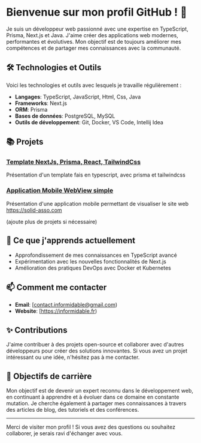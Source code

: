 # Bienvenue sur mon profil GitHub ! 👋

Je suis un développeur web passionné avec une expertise en TypeScript, Prisma, Next.js et Java. J'aime créer des applications web modernes, performantes et évolutives. Mon objectif est de toujours améliorer mes compétences et de partager mes connaissances avec la communauté.

## 🛠️ Technologies et Outils

Voici les technologies et outils avec lesquels je travaille régulièrement :

- **Langages**: TypeScript, JavaScript, Html, Css, Java
- **Frameworks**: Next.js
- **ORM**: Prisma
- **Bases de données**: PostgreSQL, MySQL
- **Outils de développement**: Git, Docker, VS Code, Intellij Idea

## 📚 Projets

### [Template NextJs, Prisma, React, TailwindCss](https://github.com/Informidable/Template-NextJs-Typescript-TailwindCss)
Présentation d'un template fais en typescript, avec prisma et tailwindcss

### [Application Mobile WebView simple](lien-du-projet)
Présentation d'une application mobile permettant de visualiser le site web https://solid-asso.com

(ajoute plus de projets si nécessaire)

## 🌱 Ce que j'apprends actuellement

- Approfondissement de mes connaissances en TypeScript avancé
- Expérimentation avec les nouvelles fonctionnalités de Next.js
- Amélioration des pratiques DevOps avec Docker et Kubernetes

## 📫 Comment me contacter

- **Email**: [contact.informidable@gmail.com)
- **Website**: [https://informidable.fr)

## ✨ Contributions

J'aime contribuer à des projets open-source et collaborer avec d'autres développeurs pour créer des solutions innovantes. Si vous avez un projet intéressant ou une idée, n'hésitez pas à me contacter.

## 🎯 Objectifs de carrière

Mon objectif est de devenir un expert reconnu dans le développement web, en continuant à apprendre et à évoluer dans ce domaine en constante mutation. Je cherche également à partager mes connaissances à travers des articles de blog, des tutoriels et des conférences.

---

Merci de visiter mon profil ! Si vous avez des questions ou souhaitez collaborer, je serais ravi d'échanger avec vous.
